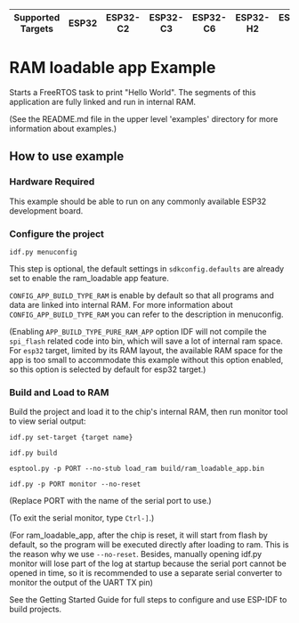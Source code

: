 | Supported Targets | ESP32 | ESP32-C2 | ESP32-C3 | ESP32-C6 | ESP32-H2 | ESP32-P4 | ESP32-S2 | ESP32-S3 |
| ----------------- | ----- | -------- | -------- | -------- | -------- | -------- | -------- | -------- |

# RAM loadable app Example

Starts a FreeRTOS task to print "Hello World". The segments of this application are
fully linked and run in internal RAM.

(See the README.md file in the upper level 'examples' directory for more information about examples.)

## How to use example

### Hardware Required

This example should be able to run on any commonly available ESP32 development board.

### Configure the project

```
idf.py menuconfig
```

This step is optional, the default settings in `sdkconfig.defaults` are already set to enable the ram_loadable app feature.

`CONFIG_APP_BUILD_TYPE_RAM` is enable  by default so that all programs and data are linked into internal RAM. For more information about `CONFIG_APP_BUILD_TYPE_RAM` you can refer to the description in menuconfig.

(Enabling `APP_BUILD_TYPE_PURE_RAM_APP` option IDF will not compile the `spi_flash` related code into bin, which will save a lot of internal ram space. For `esp32` target, limited by its RAM layout, the available RAM space for the app is too small to accommodate this example without this option enabled, so this option is selected by default for esp32 target.)

### Build and Load to RAM

Build the project and load it to the chip's internal RAM, then run monitor tool to view serial output:

```
idf.py set-target {target name}

idf.py build

esptool.py -p PORT --no-stub load_ram build/ram_loadable_app.bin

idf.py -p PORT monitor --no-reset
```

(Replace PORT with the name of the serial port to use.)

(To exit the serial monitor, type ``Ctrl-]``.)

(For ram_loadable_app, after the chip is reset, it will start from flash by default, so the program will be executed directly after loading to ram. This is the reason why we use `--no-reset`. Besides, manually opening idf.py monitor will lose part of the log at startup because the serial port cannot be opened in time, so it is recommended to use a separate serial converter to monitor the output of the UART TX pin)

See the Getting Started Guide for full steps to configure and use ESP-IDF to build projects.
